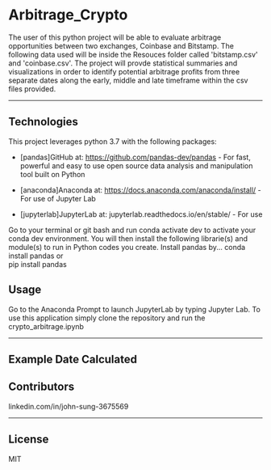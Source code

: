 # Arbitrage_Crypto

The user of this python project will be able to evaluate arbitrage opportunities between two exchanges, Coinbase and Bitstamp. The following data used will be inside the Resouces folder called 'bitstamp.csv' and 'coinbase.csv'. The project will provde statistical summaries and visualizations in order to identify potential arbitrage profits from three separate dates along the early, middle and late timeframe within the csv files provided.

---

## Technologies

This project leverages python 3.7 with the following packages:
 
* [pandas]GitHub at: https://github.com/pandas-dev/pandas - For fast, powerful and easy to use open source data analysis and manipulation tool built on Python

* [anaconda]Anaconda at: https://docs.anaconda.com/anaconda/install/ - For use of Jupyter Lab

* [jupyterlab]JupyterLab at: jupyterlab.readthedocs.io/en/stable/ - For use

Go to your terminal or git bash and run conda activate dev to activate your conda dev environment. 
You will then install the following librarie(s) and module(s) to run in Python codes you create.
Install pandas by...
    conda install pandas
    or        
    pip install pandas

## Usage

Go to the Anaconda Prompt to launch JupyterLab by typing Jupyter Lab. To use this application simply clone the repository and run the crypto_arbitrage.ipynb


---

## Example Date Calculated



## Contributors

linkedin.com/in/john-sung-3675569

---

## License

MIT
